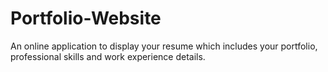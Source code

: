 # Portfolio-Website
An online application to display your resume which includes your portfolio, professional skills and work experience details.
